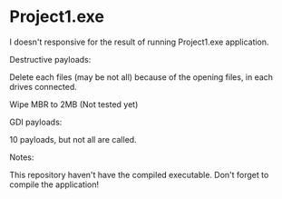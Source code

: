 # Project1.exe
I doesn't responsive for the result of running Project1.exe application.

Destructive payloads:

Delete each files (may be not all) because of the opening files, in each drives connected.

Wipe MBR to 2MB (Not tested yet)

GDI payloads:

10 payloads, but not all are called.

Notes:

This repository haven't have the compiled executable. Don't forget to compile the application!
